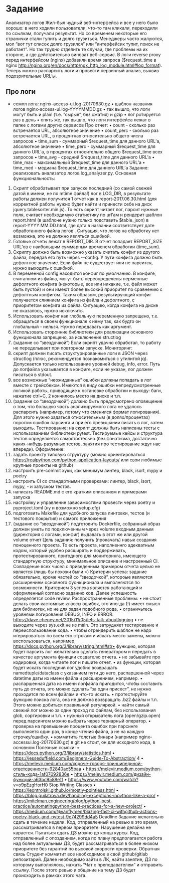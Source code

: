 # Задание
Анализатор логов
Жил-был чудный веб-интерфейса и все у него было
хорошо: в него ходили пользователи, что-то там кликали,
переходили по ссылкам, получали результат. Но со
временем некоторые его странички стали тупить и долго
грузиться. Менеджеры часто жалуются, мол “вот тут
список долго грузился” или “интерфейсик тупит, поиск
не работает”. Но так трудно отделить те случаи, где
проблемы на их стороне, а где действительно виноват
веб-сервис. В логи reverse proxy перед интерфейсом
(nginx) добавили время запроса ($request_time в nginx
http://nginx.org/en/docs/http/ngx_http_log_module.html#log_format).
Теперь можно распарсить логи и провести первичный анализ,
выявив подозрительные URL’ы.

## Про логи
- семпл лога: nginx-access-ui.log-20170630.gz
• шаблон названия логов nginx-access-ui.log-YYYYMMDD.gz
• так вышло, что логи могут быть и plain (т.е. “сырые”,
без сжатия) и gzip
• лог ротируется раз в день
• опять же, так вышло, что логи интерфейса лежат в папке
с логами других сервисов
Про отчет:
• count - сколько раз встречается URL, абсолютное значение
• count_perc - сколько раз встречается URL, в процентнах
относительно общего числа запросов
• time_sum - суммарный $request_time для данного URL’а,
абсолютное значение
• time_perc - суммарный $request_time для данного URL’а,
в процентах относительно общего $request_time всех
запросов
• time_avg - средний $request_time для данного URL’а
• time_max - максимальный $request_time для данного URL’а
• time_med - медиана $request_time для данного URL’а
Задание: реализовать анализатор логов log_analyzer.py.
Основная функциональность:
1. Скрипт обрабатывает при запуске последний (со самой
   свежей датой в имени, не по mtime файла!) лог
   в LOG_DIR, в результате работы должен получится
   1
   отчет как в report-2017.06.30.html (для корректной
   работы нужно будет найти и принести себе на диск
   jquery.tablesorter.min.js). То есть скрипт читает лог,
   парсит нужные поля, считает необходимую статистику по
   url’ам и рендерит шаблон report.html (в шаблоне нужно
   только подставить $table_json) в report-YYYY.MM.DD.html,
   где дата в названии соответствует дате обработанного
   файла логов . Ситуация, что логов на обработку нет
   возможна, это не должно являться ошибкой.
2. Готовые отчеты лежат в REPORT_DIR. В отчет попадает
   REPORT_SIZE URL’ов с наибольшим суммарным временем
   обработки (time_sum).
3. Скрипту должно быть возможно указать считать конфиг из
   другого файла, передав его путь через --config. У пути
   конфига должно быть дефолтное значение. Если файл не
   существует или не парсится, нужно выходить с ошибкой.
4. В переменной config находится конфиг по умолчанию. В
   конфиге, считанном из файла, могут быть переопределены
   перменные дефолтного конфига (некоторые, все или
   никакие, т.е. файл может быть пустой) и они имеют
   более высокий приоритет по сравнению с дефолтным
   конфигом. Таким образом, результирующий конфиг
   получается слиянием конфига из файла и дефолтного, с
   приоритетом конфига из файла. Ситуацию, когда конфига
   на диске не оказалось, нужно исключить.
5. Использовать конфиг как глобальную переменную
   запрещено, т.е. обращаться в своем функционале к
   нему так, как будто он глобальный - нельзя. Нужно
   передавать как аргумент.
6. Использовать сторонние библиотеки для реализации
   основного функционала запрещено, за исключение
   structlog
7. (задание со “звездочкой”) Если скрипт удачно обработал,
   то работу не переделывает при повторном запуске.
   Мониторинг:
1. скрипт должен писать структурированные логи в JSON
   через structlog (плюс, рекомендуется познакомиться с
   утилитой jq). Допускается только использование уровней
   debug, info, error. Путь до логфайла указывается в
   конфиге, если не указан, лог должен писаться в stdout.
2. все возможные “неожиданные” ошибки должны попадать в
   лог вместе с трейсбеком. Имеются в виду ошибки
   непредусмотренные логикой работы, приводящие к
   остановке обработки и выходу: баги, нажатие ctrl+C,
   2
   кончилось место на диске и т.п.
3. (задание со “звездочкой”) должно быть предусмотрено
   оповещение о том, что большую часть анализируемого
   лога не удалось распарсить (например, потому что
   сменился формат логирования). Для этого нужно
   задаться относительным (в долях/процентах) порогом
   ошибок парсинга и при его превышании писать в лог,
   затем выходить.
   Тестирование:
   на скрипт должны быть написаны тесты с использованием
   библиотеки pytest. Тестируемые кейсы и структура тестов
   определяется самостоятельно (без фанатизма, достаточно
   каких-нибудь разумных тестов, занятия про тестирование
   ждут нас впереди).
   Оформление:
1. задать проекту типовую структуру (можно ориентироваться
   https://realpython.com/python-application-layouts/
   или свои любимые крупные проекты на github)
2. настроить pre-commit хуки, как минимум линтер, black,
   isort, mypy и poetry
3. настроить CI со стандартными проверками: линтер, black,
   isort, mypy, - и запуском тестов.
4. написать README.md с его кратким описанием и примерами
   запуска
5. настройку и управление зависимостями провести через
   poetry и pyproject.toml (ну и возможно setup.cfg)
6. подготовить Makefile для удобного запуска линтовки,
   тестов (и тестового покрытия) и самого приложения
7. (задание со “звездочкой”) подготовить Dockerfile,
   собранный образ должен уметь по подключенным через
   volume входным данным (директория с логами, конфиг)
   выдавать в этот же или другой volume отчет
   Цель задания: получить (прокачать) навык создания
   поноценного проекта. То есть проекта, наполненнго
   адекватным кодом, который удобно расширять и поддерживать,
   протестированного, пригодного для мониторинга, имеющего
   стандартную структуру, минимальное описание и настроенный
   CI. Совпадение всех чисел с приведенным примером отчета
   целью не является (лишь бы похожи были =)
   Критерии успеха: задание обязательно, кроме частей со
   “звездочкой”, котороые являются расширением основного
   фуонкционала и выполняются по возможности. Критерием
   3
   успеха является работающий и оформленный согласно заданию
   код. Далее успешность определяется code review.
   Распространенные проблемы:
   • не стоит делать свои кастомные классы ошибок, это
   иногда (!) имеет смысл для библиотек, но не для задач
   подобного рода.
   • ограничьтесь уровнями логирования DEBUG, INFO и ERROR:
   https://dave.cheney.net/2015/11/05/lets-talk-aboutlogging
   • не выходите через sys.exit не из main. Это затрудняет
   тестирование и переиспользование кода.
   • чтобы отрендерить шаблон не надо итерироваться по
   всем его строкам и искать место замены, можно
   воспользоваться, например, https://docs.python.org/3/library/string.html#str• функцию, которая будет парсить лог желательно сделать
   генератором и передать в качестве аргумента функции
   создателю отчета.
   • не забывайте про кодировки, когда читаете лог и пишите
   отчет.
   • из функции, которая будет искать последний лог удобно
   возвращать namedtuple/dataclass с указанием пути до
   него, распаршенной через datetime даты из имени файла
   и расширением, например.
   • распаршенная дата из имени логфайла пригодится, чтобы
   составить путь до отчета, это можно сделать “за один
   присест”, не нужно проходится по всем файлам и что-то
   искать.
   • протестируйте функцию поиска лога, она не должна
   возвращать .bz2 файлы и т.п. Этого можно добиться
   правильной регуляркой.
   • найти самый свежий лог можно за один проход по файлам,
   без использования glob, сортировки и т.п.
   • нужный открыватель лога (open/gzip.open) перед
   парсингом можно выбрать через тернарный оператор.
   • проверка на превышение процента ошибок при парсинге
   выполняетя один раз, в конце чтения файла, а не на
   каждую строчку/ошибку.
   • коммитить толстые бинари (например nginx-accessui.log-20170630.gz) в git не стоит, он для исходного
   кода, в основном
   Полезные ссылки:
   • https://docs.python.org/3/library/statistics.html
   • https://jesseduffield.com/Beginners-Guide-To-Abstraction/
   4
   • https://melevir.medium.com/короче-говоря-принципединой-ответсвенности-92840ac55baa
   • https://melevir.medium.com/python-стиль-кода-1af07092836e
   • https://melevir.medium.com/дизайн-функций-a63bc9588e11
   • https://www.youtube.com/watch?v=o9pEzgHorH0 Stop Writing Classes
   • https://leontrolski.github.io/mostly-pointless.html
   • https://blog.guilatrova.dev/handling-exceptions-inpython-like-a-pro/
   • https://mitelman.engineering/blog/python-best-practice/automatingpython-best-practices-for-a-new-project/
   • https://medium.com/@vanflymen/blazing-fast-ci-withgithub-actions-poetry-black-and-pytest-9e74299dd4a5
   Deadline
   Задание желательно сдать в течение недели. Код,
   отправленный на ревью в это время, рассматривается
   в первом приоритете. Нарушение делайна не карается.
   Пытаться сдать ДЗ можно до конца курсы. Код, отправленный
   с опозданием, когда по плану предполагается работа над
   более актуальным ДЗ, будет рассматриваться в более низком
   приоритете без гарантий по высокой скорости проверки.
   Обратная связь
   Cтудент коммитит все необходимое в свой github/gitlab
   репозитарий. Далее необходимо зайти в ЛК, найти занятие,
   ДЗ по которому выполнялось, нажать “Чат с преподавателем”
   и отправить ссылку. После этого ревью и общение на тему
   ДЗ будет происходить в рамках этого чата.
